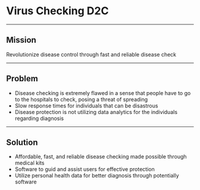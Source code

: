 # Virus Checking D2C

---

## Mission

Revolutionize disease control through fast and reliable disease check

---

## Problem

- Disease checking is extremely flawed in a sense that people have to go to the hospitals to check, posing a threat of spreading
- Slow response times for individuals that can be disastrous
- Disease protection is not utilizing data analytics for the individuals regarding diagnosis

---

## Solution

- Affordable, fast, and reliable disease checking made possible through medical kits
- Software to guid and assist users for effective protection
- Utilize personal health data for better diagnosis through potentially software
